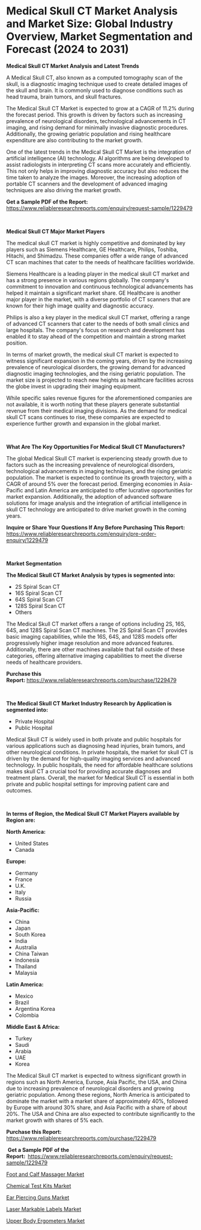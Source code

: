 <p><h1>Medical Skull CT Market Analysis and Market Size: Global Industry Overview, Market Segmentation and Forecast (2024 to 2031)</h1></p><p><strong>Medical Skull CT Market Analysis and Latest Trends</strong></p>
<p><p>A Medical Skull CT, also known as a computed tomography scan of the skull, is a diagnostic imaging technique used to create detailed images of the skull and brain. It is commonly used to diagnose conditions such as head trauma, brain tumors, and skull fractures.</p><p>The Medical Skull CT Market is expected to grow at a CAGR of 11.2% during the forecast period. This growth is driven by factors such as increasing prevalence of neurological disorders, technological advancements in CT imaging, and rising demand for minimally invasive diagnostic procedures. Additionally, the growing geriatric population and rising healthcare expenditure are also contributing to the market growth.</p><p>One of the latest trends in the Medical Skull CT Market is the integration of artificial intelligence (AI) technology. AI algorithms are being developed to assist radiologists in interpreting CT scans more accurately and efficiently. This not only helps in improving diagnostic accuracy but also reduces the time taken to analyze the images. Moreover, the increasing adoption of portable CT scanners and the development of advanced imaging techniques are also driving the market growth.</p></p>
<p><strong>Get a Sample PDF of the Report:&nbsp;</strong> <a href="https://www.reliableresearchreports.com/enquiry/request-sample/1229479">https://www.reliableresearchreports.com/enquiry/request-sample/1229479</a></p>
<p>&nbsp;</p>
<p><strong>Medical Skull CT Major Market Players</strong></p>
<p><p>The medical skull CT market is highly competitive and dominated by key players such as Siemens Healthcare, GE Healthcare, Philips, Toshiba, Hitachi, and Shimadzu. These companies offer a wide range of advanced CT scan machines that cater to the needs of healthcare facilities worldwide.</p><p>Siemens Healthcare is a leading player in the medical skull CT market and has a strong presence in various regions globally. The company's commitment to innovation and continuous technological advancements has helped it maintain a significant market share. GE Healthcare is another major player in the market, with a diverse portfolio of CT scanners that are known for their high image quality and diagnostic accuracy.</p><p>Philips is also a key player in the medical skull CT market, offering a range of advanced CT scanners that cater to the needs of both small clinics and large hospitals. The company's focus on research and development has enabled it to stay ahead of the competition and maintain a strong market position.</p><p>In terms of market growth, the medical skull CT market is expected to witness significant expansion in the coming years, driven by the increasing prevalence of neurological disorders, the growing demand for advanced diagnostic imaging technologies, and the rising geriatric population. The market size is projected to reach new heights as healthcare facilities across the globe invest in upgrading their imaging equipment.</p><p>While specific sales revenue figures for the aforementioned companies are not available, it is worth noting that these players generate substantial revenue from their medical imaging divisions. As the demand for medical skull CT scans continues to rise, these companies are expected to experience further growth and expansion in the global market.</p></p>
<p>&nbsp;</p>
<p><strong>What Are The Key Opportunities For Medical Skull CT Manufacturers?</strong></p>
<p><p>The global Medical Skull CT market is experiencing steady growth due to factors such as the increasing prevalence of neurological disorders, technological advancements in imaging techniques, and the rising geriatric population. The market is expected to continue its growth trajectory, with a CAGR of around 5% over the forecast period. Emerging economies in Asia-Pacific and Latin America are anticipated to offer lucrative opportunities for market expansion. Additionally, the adoption of advanced software solutions for image analysis and the integration of artificial intelligence in skull CT technology are anticipated to drive market growth in the coming years.</p></p>
<p><strong>Inquire or Share Your Questions If Any Before Purchasing This Report:</strong> <a href="https://www.reliableresearchreports.com/enquiry/pre-order-enquiry/1229479">https://www.reliableresearchreports.com/enquiry/pre-order-enquiry/1229479</a></p>
<p>&nbsp;</p>
<p><strong>Market Segmentation</strong></p>
<p><strong>The Medical Skull CT Market Analysis by types is segmented into:</strong></p>
<p><ul><li>2S Spiral Scan CT</li><li>16S Spiral Scan CT</li><li>64S Spiral Scan CT</li><li>128S Spiral Scan CT</li><li>Others</li></ul></p>
<p><p>The Medical Skull CT market offers a range of options including 2S, 16S, 64S, and 128S Spiral Scan CT machines. The 2S Spiral Scan CT provides basic imaging capabilities, while the 16S, 64S, and 128S models offer progressively higher image resolution and more advanced features. Additionally, there are other machines available that fall outside of these categories, offering alternative imaging capabilities to meet the diverse needs of healthcare providers.</p></p>
<p><strong>Purchase this Report:&nbsp;</strong><a href="https://www.reliableresearchreports.com/purchase/1229479">https://www.reliableresearchreports.com/purchase/1229479</a></p>
<p>&nbsp;</p>
<p><strong>The Medical Skull CT Market Industry Research by Application is segmented into:</strong></p>
<p><ul><li>Private Hospital</li><li>Public Hospital</li></ul></p>
<p><p>Medical Skull CT is widely used in both private and public hospitals for various applications such as diagnosing head injuries, brain tumors, and other neurological conditions. In private hospitals, the market for skull CT is driven by the demand for high-quality imaging services and advanced technology. In public hospitals, the need for affordable healthcare solutions makes skull CT a crucial tool for providing accurate diagnoses and treatment plans. Overall, the market for Medical Skull CT is essential in both private and public hospital settings for improving patient care and outcomes.</p></p>
<p>&nbsp;</p>
<p><strong>In terms of Region, the Medical Skull CT Market Players available by Region are:</strong></p>
<p>
    <p> <strong> North America: </strong>
        <ul>
            <li>United States</li>
            <li>Canada</li>
        </ul>
        </p> 
    <p> <strong> Europe: </strong>
        <ul>
            <li>Germany</li>
            <li>France</li>
            <li>U.K.</li>
            <li>Italy</li>
            <li>Russia</li>
        </ul>
        </p> 
    <p> <strong> Asia-Pacific: </strong>
        <ul>
            <li>China</li>
            <li>Japan</li>
            <li>South Korea</li>
            <li>India</li>
            <li>Australia</li>
            <li>China Taiwan</li>
            <li>Indonesia</li>
            <li>Thailand</li>
            <li>Malaysia</li>
        </ul>
        </p> 
    <p> <strong> Latin America: </strong>
        <ul>
            <li>Mexico</li>
            <li>Brazil</li>
            <li>Argentina Korea</li>
            <li>Colombia</li>
        </ul>
        </p> 
    <p> <strong> Middle East & Africa: </strong>
        <ul>
            <li>Turkey</li>
            <li>Saudi</li>
            <li>Arabia</li>
            <li>UAE</li>
            <li>Korea</li>
        </ul>
    </p>
    </p>
<p><p>The Medical Skull CT market is expected to witness significant growth in regions such as North America, Europe, Asia Pacific, the USA, and China due to increasing prevalence of neurological disorders and growing geriatric population. Among these regions, North America is anticipated to dominate the market with a market share of approximately 40%, followed by Europe with around 30% share, and Asia Pacific with a share of about 20%. The USA and China are also expected to contribute significantly to the market growth with shares of 5% each.</p></p>
<p><strong>Purchase this Report: </strong><a href="https://www.reliableresearchreports.com/purchase/1229479">https://www.reliableresearchreports.com/purchase/1229479</a></p>
<p>&nbsp;<strong>Get a Sample PDF of the Report:&nbsp;&nbsp;</strong><a href="https://www.reliableresearchreports.com/enquiry/request-sample/1229479">https://www.reliableresearchreports.com/enquiry/request-sample/1229479</a></p>
<p><strong></strong></p>
<p><p><a href="https://medium.com/@carolekunde/foot-and-calf-massager-market-comprehensive-assessment-by-type-application-and-geography-6eebc2e37205">Foot and Calf Massager Market</a></p><p><a href="https://medium.com/@laurabruen2023/chemical-test-kits-market-trends-and-market-analysis-forecasted-for-period-2024-2031-f7eeb4abaa3d">Chemical Test Kits Market</a></p><p><a href="https://medium.com/@laurabruen2023/ear-piercing-guns-market-size-and-market-trends-complete-industry-overview-2024-to-2031-05c72bad3c12">Ear Piercing Guns Market</a></p><p><a href="https://medium.com/@andrewbradley1965/laser-markable-labels-market-insights-into-market-cagr-market-trends-and-growth-strategies-a89afa63870f">Laser Markable Labels Market</a></p><p><a href="https://medium.com/@andrewbradley1965/upper-body-ergometers-market-analysis-and-sze-forecasted-for-period-from-2024-to-2031-200bf0f77472">Upper Body Ergometers Market</a></p></p>